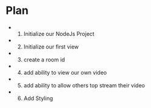 # Plan 

- 1. Initialize our NodeJs Project
- 2. Initialize our first view 
- 3. create a room id
- 4. add ability to view our own video
- 5. add ability to allow others top stream their video
- 6. Add Styling